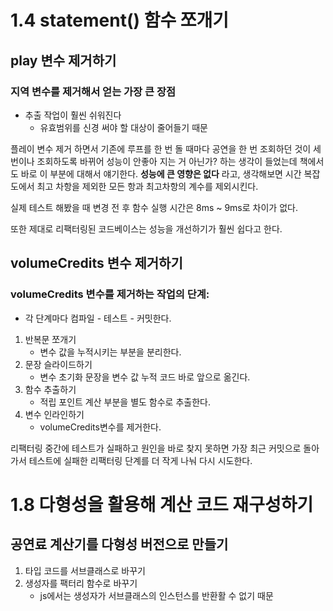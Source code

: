 # 1.4 statement() 함수 쪼개기

## play 변수 제거하기

### 지역 변수를 제거해서 얻는 가장 큰 장점

-   추출 작업이 훨씬 쉬워진다
    -   유효범위를 신경 써야 할 대상이 줄어들기 때문

플레이 변수 제거 하면서 기존에 루프를 한 번 돌 때마다 공연을 한 번 조회하던 것이 세 번이나 조회하도록 바뀌어 성능이 안좋아 지는 거 아닌가? 하는 생각이 들었는데 책에서도 바로 이 부분에 대해서 얘기한다. **성능에 큰 영향은 없다** 라고, 생각해보면 시간 복잡도에서 최고 차항을 제외한 모든 항과 최고차항의 계수를 제외시킨다.

실제 테스트 해봤을 때 변경 전 후 함수 실행 시간은 8ms ~ 9ms로 차이가 없다.

또한 제대로 리팩터링된 코드베이스는 성능을 개선하기가 훨씬 쉽다고 한다.

## volumeCredits 변수 제거하기

### volumeCredits 변수를 제거하는 작업의 단계:

-   각 단계마다 컴파일 - 테스트 - 커밋한다.

1. 반복문 쪼개기
    - 변수 값을 누적시키는 부분을 분리한다.
2. 문장 슬라이드하기
    - 변수 초기화 문장을 변수 값 누적 코드 바로 앞으로 옮긴다.
3. 함수 추출하기
    - 적립 포인트 계산 부분을 별도 함수로 추출한다.
4. 변수 인라인하기
    - volumeCredits변수를 제거한다.

리팩터링 중간에 테스트가 실패하고 원인을 바로 찾지 못하면 가장 최근 커밋으로 돌아가서 테스트에 실패한 리팩터링 단계를 더 작게 나눠 다시 시도한다.

# 1.8 다형성을 활용해 계산 코드 재구성하기

## 공연료 계산기를 다형성 버전으로 만들기

1. 타입 코드를 서브클래스로 바꾸기
2. 생성자를 팩터리 함수로 바꾸기
    - js에서는 생성자가 서브클래스의 인스턴스를 반환활 수 없기 때문

